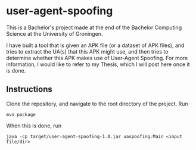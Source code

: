 # user-agent-spoofing
 
This is a Bachelor's project made at the end of the Bachelor Computing 
Science at the University of Groningen. 

I have built a tool that is given an APK file (or a dataset of APK files), 
and tries to extract the UA(s) that this APK might use, and then tries to 
determine whether this APK makes use of User-Agent Spoofing. For more 
information, I would like to refer to my Thesis, which I will post here once 
it is done.
 
## Instructions

Clone the repository, and navigate to the root directory of the project. Run 
```
mvn package
```

When this is done, run 
```
java -cp target/user-agent-spoofing-1.0.jar uaspoofing.Main <input file/dir>
```
